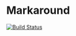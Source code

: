 Markaround
==========
[![Build Status](https://travis-ci.org/jamesflight/Markaround.svg?branch=master)](https://travis-ci.org/jamesflight/Markaround)
